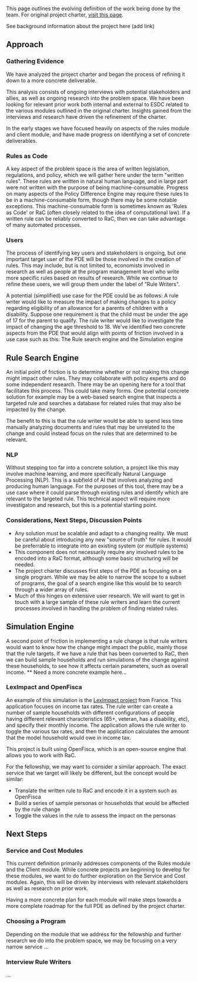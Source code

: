 This page outlines the evolving definition of the work being done by the team. For original project charter, [visit this page](https://code-for-canada.github.io/team-babel/wiki/project-charter).

See background information about the project here (add link)

## Approach

### Gathering Evidence
We have analyzed the project charter and began the process of refining it down to a more concrete deliverable.

This analysis consists of ongoing interviews with potential stakeholders and allies, as well as ongoing research into the problem space. We have been looking for relevant prior work both internal and external to ESDC related to the various modules outlined in the original charter. Insights gained from the interviews and research have driven the refinement of the charter.

In the early stages we have focused heavily on aspects of the rules module and client module, and have made progress on identifying a set of concrete deliverables.

### Rules as Code
A key aspect of the problem space is the area of written legislation, regulations, and policy, which we will gather here under the term "written rules". These rules are written in natural human language, and in large part were not written with the purpose of being machine-consumable. Progress on many aspects of the Policy Difference Engine may require these rules to be in a machine-consumable form, though there may be some notable exceptions. This machine-consumable form is sometimes known as 'Rules as Code' or RaC (often closely related to the idea of computational law). If a written rule can be reliably converted to RaC, then we can take advantage of many automated processes. 

### Users
The process of identifying key users and stakeholders is ongoing, but one important target user of the PDE will be those involved in the creation of rules. This may include, but is not limited to, economists involved in research as well as people at the program management level who write more specific rules based on results of research. While we continue to refine these users, we will group them under the label of "Rule Writers".

A potential (simplified) use case for the PDE could be as follows:  A rule writer would like to measure the impact of making changes to a policy regarding eligibility of an  allowance for a parents of children with a disability. Suppose one requirement is that the child must be under the age of 17 for the parent to qualify. The rule writer would like to investigate the impact of changing the age threshold to 18. We've identified two concrete aspects from the PDE that would align with points of friction involved in a use case such as this: The Rule search engine and the Simulation engine

## Rule Search Engine
An initial point of friction is to determine whether or not making this change might impact other rules. They may collaborate with policy experts and do some independent research. There may be an opening here for a tool that facilitates this process. This could take many forms. One potential concrete solution for example may be a web-based search engine that inspects a targeted rule and searches a database for related rules that may also be impacted by the change.

The benefit to this is that the rule writer would be able to spend less time manually analyzing documents and rules that may be unrelated to the change and could instead focus on the rules that are determined to be relevant.

### NLP
Without stepping too far into a concrete solution, a project like this may involve machine learning, and more specifically Natural Language Processing (NLP). This is a subfield of AI that involves analyzing and producing human language. For the purposes of this tool, there may be a use case where it could parse through existing rules and identify which are relevant to the targeted rule. This technical aspect will require more investigaton and research, but this is a potential starting point. 

### Considerations, Next Steps, Discussion Points
- Any solution must be scalable and adapt to a changing reality. We must be careful about introducing any new "source of truth" for rules. It would be preferrable to integrate into an existing system (or multiple systems)
- This component does not necessarily require any involved rules to be encoded into a RaC format, although some basic structuring will be needed. 
- The project charter discusses first steps of the PDE as focusing on a single program. While we may be able to narrow the scope to a subset of programs, the goal of a search engine like this would be to search through a wider array of rules. 
- Much of this hinges on extensive user research. We will want to get in touch with a large sample of these rule writers and learn the current processes involved in handling the problem of finding related rules.


## Simulation Engine

A second point of friction in implementing a rule change is that rule writers would want to know how the change might impact the public, mainly those that the rule targets. If we have a rule that has been converted to RaC, then we can build sample households and run simulations of the change against these households, to see how it affects certain parameters, such as overall income.
** Need a more concrete example here...

### LexImpact and OpenFisca
An example of this simulation is the [LexImpact project](https://leximpact.an.fr/ir) from France. This application focuses on income tax rates. The rule writer can create a number of sample households with different configurations of people having different relevant characteristics (65+, veteran, has a disability, etc), and specify their monthly income. The application allows the rule writer to toggle the various tax rates, and then the application calculates the amount that the model household would owe in income tax.

This project is built using OpenFisca, which is an open-source engine that allows you to work with RaC. 

For the fellowship, we may want to consider a similar approach. The exact service that we target will likely be different, but the concept would be similar:
- Translate the written rule to RaC and encode it in a system such as OpenFisca
- Build a series of sample personas or households that would be affected by the rule change
- Toggle the values in the rule to assess the impact on the personas

## Next Steps

### Service and Cost Modules
This current definition primarily addresses components of the Rules module and the Client module. While concrete projects are beginning to develop for these modules, we want to do further exploration on the Service and Cost modules. Again, this will be driven by interviews with relevant stakeholders as well as research on prior work.

Having a more concrete plan for each module will make steps towards a more complete roadmap for the full PDE as defined by the project charter.

### Choosing a Program
Depending on the module that we address for the fellowship and further research we do into the problem space, we may be focusing on a very narrow service ...


### Interview Rule Writers

...
